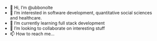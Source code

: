 - 👋 Hi, I’m @ubbonolte
- 👀 I’m interested in software development, quantitative social sciences and healthcare.
- 🌱 I’m currently learning full stack development
- 💞️ I’m looking to collaborate on interesting stuff
- 📫 How to reach me...

<!---
ubbonolte/ubbonolte is a ✨ special ✨ repository because its `README.md` (this file) appears on your GitHub profile.
You can click the Preview link to take a look at your changes.
--->
